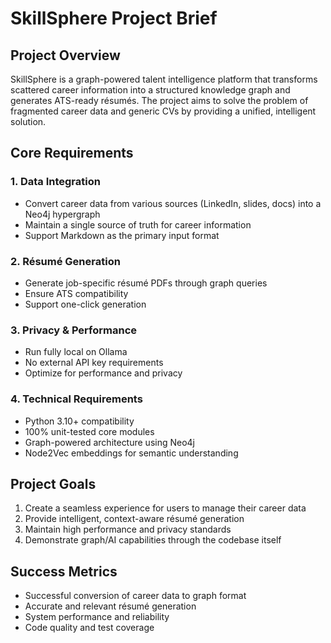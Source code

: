 # SkillSphere Project Brief

## Project Overview
SkillSphere is a graph-powered talent intelligence platform that transforms scattered career information into a structured knowledge graph and generates ATS-ready résumés. The project aims to solve the problem of fragmented career data and generic CVs by providing a unified, intelligent solution.

## Core Requirements

### 1. Data Integration
- Convert career data from various sources (LinkedIn, slides, docs) into a Neo4j hypergraph
- Maintain a single source of truth for career information
- Support Markdown as the primary input format

### 2. Résumé Generation
- Generate job-specific résumé PDFs through graph queries
- Ensure ATS compatibility
- Support one-click generation

### 3. Privacy & Performance
- Run fully local on Ollama
- No external API key requirements
- Optimize for performance and privacy

### 4. Technical Requirements
- Python 3.10+ compatibility
- 100% unit-tested core modules
- Graph-powered architecture using Neo4j
- Node2Vec embeddings for semantic understanding

## Project Goals
1. Create a seamless experience for users to manage their career data
2. Provide intelligent, context-aware résumé generation
3. Maintain high performance and privacy standards
4. Demonstrate graph/AI capabilities through the codebase itself

## Success Metrics
- Successful conversion of career data to graph format
- Accurate and relevant résumé generation
- System performance and reliability
- Code quality and test coverage 